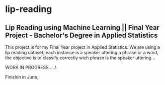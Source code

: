 # lip-reading
## Lip Reading using Machine Learning || Final Year Project - Bachelor's Degree in Applied Statistics

This project is for my Final Year project in Applied Statistics. We are using a lip reading dataset, each instance is a speaker uttering a phrase or a word,
the objective is to classify correctly wich phrase is the speaker uttering...

WORK IN PROGRESS.....\\

Finishin in June,
